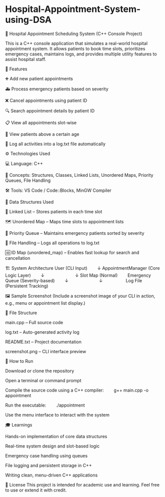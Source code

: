 # Hospital-Appointment-System-using-DSA
🏥 Hospital Appointment Scheduling System (C++ Console Project)

This is a C++ console application that simulates a real-world hospital appointment system. It allows patients to book time slots, prioritizes emergency cases, maintains logs, and provides multiple utility features to assist hospital staff.

📌 Features

➕ Add new patient appointments

🚑 Process emergency patients based on severity

❌ Cancel appointments using patient ID

🔍 Search appointment details by patient ID

📋 View all appointments slot-wise

👴 View patients above a certain age

📝 Log all activities into a log.txt file automatically

⚙️ Technologies Used

💻 Language: C++

🧠 Concepts: Structures, Classes, Linked Lists, Unordered Maps, Priority Queues, File Handling

🛠️ Tools: VS Code / Code::Blocks, MinGW Compiler

🧱 Data Structures Used

🔗 Linked List – Stores patients in each time slot

🗺️ Unordered Map – Maps time slots to appointment lists

🧮 Priority Queue – Maintains emergency patients sorted by severity

🧾 File Handling – Logs all operations to log.txt

🆔 ID Map (unordered_map) – Enables fast lookup for search and cancellation

🏗️ System Architecture
User (CLI Input)
  ↓
AppointmentManager (Core Logic Layer)
  ↓       ↓
Slot Map (Normal)   Emergency Queue (Severity-based)
  ↓       ↓
     Log File (Persistent Tracking)

🖼️ Sample Screenshot
(Include a screenshot image of your CLI in action, e.g., menu or appointment list display.)

📁 File Structure

main.cpp – Full source code

log.txt – Auto-generated activity log

README.txt – Project documentation

screenshot.png – CLI interface preview

🚀 How to Run

Download or clone the repository

Open a terminal or command prompt

Compile the source code using a C++ compiler:
  g++ main.cpp -o appointment

Run the executable:
  ./appointment

Use the menu interface to interact with the system

🎓 Learnings

Hands-on implementation of core data structures

Real-time system design and slot-based logic

Emergency case handling using queues

File logging and persistent storage in C++

Writing clean, menu-driven C++ applications

📄 License
This project is intended for academic use and learning. Feel free to use or extend it with credit.

